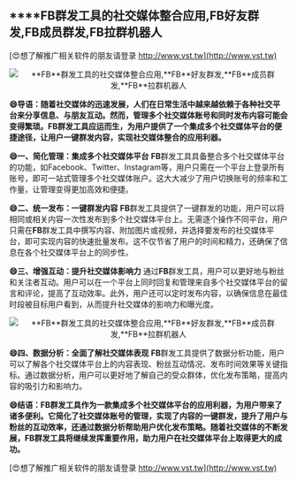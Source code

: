 ## ****FB**群发工具的社交媒体整合应用,**FB**好友群发,**FB**成员群发,**FB**拉群机器人**

[😍想了解推广相关软件的朋友请登录 http://www.vst.tw](http://www.vst.tw)

 <center><img src="https://vst.tw/MP4/tuiguang/png/7.png" alt="**FB**群发工具的社交媒体整合应用,**FB**好友群发,**FB**成员群发,**FB**拉群机器人"></center>

**😄导语：随着社交媒体的迅速发展，人们在日常生活中越来越依赖于各种社交平台来分享信息、与朋友互动。然而，管理多个社交媒体账号和同时发布内容可能会变得繁琐。**FB**群发工具应运而生，为用户提供了一个集成多个社交媒体平台的便捷途径，让用户一键群发内容，实现社交媒体整合的应用利器。**

**😄一、简化管理：集成多个社交媒体平台**
**FB**群发工具具备整合多个社交媒体平台的功能，如Facebook、Twitter、Instagram等，用户只需在一个平台上登录所有账号，即可一站式管理多个社交媒体账户。这大大减少了用户切换账号的频率和工作量，让管理变得更加高效和便捷。

**😄二、统一发布：一键群发内容**
**FB**群发工具提供了一键群发的功能，用户可以将相同或相关内容一次性发布到多个社交媒体平台上。无需逐个操作不同平台，用户只需在**FB**群发工具中撰写内容、附加图片或视频，并选择要发布的社交媒体平台，即可实现内容的快速批量发布。这不仅节省了用户的时间和精力，还确保了信息在各个社交媒体平台上的同步性。

**😄三、增强互动：提升社交媒体影响力**
通过**FB**群发工具，用户可以更好地与粉丝和关注者互动。用户可以在一个平台上同时回复和管理来自多个社交媒体平台的留言和评论，提高了互动效率。此外，用户还可以定时发布内容，以确保信息在最佳时段被目标用户看到，从而提升社交媒体的影响力和曝光度。

 <center><img src="https://vst.tw/MP4/tuiguang/png/8.png" alt="**FB**群发工具的社交媒体整合应用,**FB**好友群发,**FB**成员群发,**FB**拉群机器人"></center>

**😄四、数据分析：全面了解社交媒体表现**
**FB**群发工具提供了数据分析功能，用户可以了解各个社交媒体平台上的内容表现、粉丝互动情况、发布时间效果等关键指标。通过数据分析，用户可以更好地了解自己的受众群体，优化发布策略，提高内容的吸引力和影响力。

**😄结语：**FB**群发工具作为一款集成多个社交媒体平台的应用利器，为用户带来了诸多便利。它简化了社交媒体账号的管理，实现了内容的一键群发，提升了用户与粉丝的互动效率，还通过数据分析帮助用户优化发布策略。随着社交媒体的不断发展，**FB**群发工具将继续发挥重要作用，助力用户在社交媒体平台上取得更大的成功。**

[😍想了解推广相关软件的朋友请登录 http://www.vst.tw](http://www.vst.tw)



